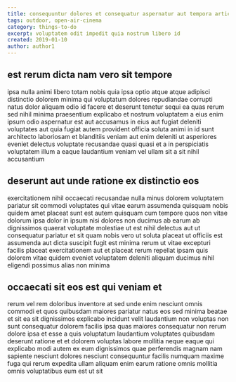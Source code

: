 ```yaml
---
title: consequuntur dolores et consequatur aspernatur aut tempora article 3198
tags: outdoor, open-air-cinema
category: things-to-do
excerpt: voluptatem odit impedit quia nostrum libero id
created: 2019-01-10
author: author1
---
```


## est rerum dicta nam vero sit tempore

ipsa nulla animi libero totam nobis quia ipsa optio atque atque adipisci distinctio dolorem minima qui voluptatum dolores repudiandae corrupti natus dolor aliquam odio id facere et deserunt tenetur sequi ea quas rerum sed nihil minima praesentium explicabo et nostrum voluptatem a eius enim ipsum odio aspernatur est aut accusamus in eius aut fugiat deleniti voluptates aut quia fugiat autem provident officia soluta animi in id sunt architecto laboriosam et blanditiis veniam aut enim deleniti ut asperiores eveniet delectus voluptate recusandae quasi quasi et a in perspiciatis voluptatem illum a eaque laudantium veniam vel ullam sit a sit nihil accusantium

## deserunt aut unde ratione ex distinctio eos

exercitationem nihil occaecati recusandae nulla minus dolorem voluptatem pariatur sit commodi voluptates qui vitae earum assumenda quisquam nobis quidem amet placeat sunt est autem quisquam cum tempore quos non vitae dolorum ipsa dolor in ipsum nisi dolores non ducimus ab earum ab dignissimos quaerat voluptate molestiae ut est nihil delectus aut ut consequatur pariatur et sit quam nobis vero ut soluta placeat ut officiis est assumenda aut dicta suscipit fugit est minima rerum ut vitae excepturi facilis placeat exercitationem aut et placeat rerum repellat ipsam quis dolorem vitae quidem eveniet voluptatem deleniti aliquam ducimus nihil eligendi possimus alias non minima

## occaecati sit eos est qui veniam et

rerum vel rem doloribus inventore at sed unde enim nesciunt omnis commodi et quos quibusdam maiores pariatur natus eos sed minima beatae et sit ea sit dignissimos explicabo incidunt velit laudantium non voluptas non sunt consequatur dolorem facilis ipsa quas maiores consequatur non rerum dolore ipsa et esse a quis voluptatum laudantium voluptates quibusdam deserunt ratione et et dolorem voluptas labore mollitia neque eaque qui explicabo modi autem ex eum dignissimos quae perferendis magnam nam sapiente nesciunt dolores nesciunt consequuntur facilis numquam maxime fuga qui rerum expedita ullam aliquam enim earum ratione omnis mollitia omnis voluptatibus eum est ut sit

